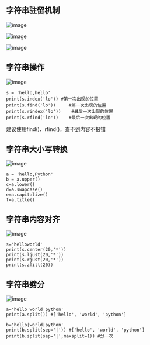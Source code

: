 ## 字符串驻留机制
![image](https://user-images.githubusercontent.com/71583369/149766172-9e74abb0-54be-45f5-85a5-a713c15bf91d.png)

![image](https://user-images.githubusercontent.com/71583369/149770143-c59cf281-3393-42cf-ab9d-b9a3d950a70e.png)

![image](https://user-images.githubusercontent.com/71583369/149770769-6fc80715-7f26-4561-a3fb-7f3f5cf7a9b7.png)

## 字符串操作
![image](https://user-images.githubusercontent.com/71583369/149770973-a11ebfa4-d486-4d2c-bc11-44adcb2f3d12.png)
```
s = 'hello,hello'
print(s.index('lo')) #第一次出现的位置
print(s.find('lo'))     #第一次出现的位置
print(s.rindex('lo'))    #最后一次出现的位置
print(s.rfind('lo'))    #最后一次出现的位置
```
建议使用find()、rfind()，查不到内容不报错
## 字符串大小写转换
![image](https://user-images.githubusercontent.com/71583369/149774090-ff9b7fc4-dfc4-4190-83d2-303a0f045954.png)
```
a = 'hello,Python'
b = a.upper()
c=a.lower()
d=a.swapcase()
e=a.capitalize()
f=a.title()
```
## 字符串内容对齐
![image](https://user-images.githubusercontent.com/71583369/149777613-91c0cfee-55e3-481b-9a67-1a72c93bf880.png)
```
s='helloworld'
print(s.center(20,'*'))
print(s.ljust(20,'*'))
print(s.rjust(20,'*'))
print(s.zfill(20))
```
## 字符串劈分
![image](https://user-images.githubusercontent.com/71583369/149889620-6d6362db-0e39-4285-935c-6b1e3b936fdd.png)

```
a='hello world python'
print(a.split()) #['hello', 'world', 'python']

b='hello|world|python'
print(b.split(sep='|')) #['hello', 'world', 'python']
print(b.split(sep='|',maxsplit=1)) #分一次
```




